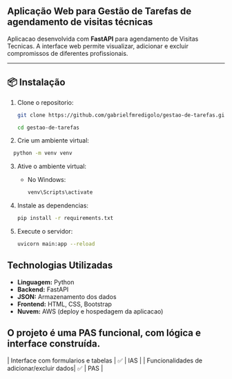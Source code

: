## Aplicação Web para Gestão de Tarefas de agendamento de visitas técnicas

Aplicacao desenvolvida com **FastAPI** para agendamento de Visitas Tecnicas. A interface web permite visualizar, adicionar e excluir compromissos de diferentes profissionais.

---

## 📦 Instalação

1. Clone o repositorio:
   ```bash
   git clone https://github.com/gabrielfmredigolo/gestao-de-tarefas.git
   
   cd gestao-de-tarefas
    ```
2. Crie um ambiente virtual:
 ```bash
   python -m venv venv
   ```
3. Ative o ambiente virtual:
   - No Windows:
     ```bash
     venv\Scripts\activate
     ```
4. Instale as dependencias:
   ```bash
   pip install -r requirements.txt
   ```

5. Execute o servidor:
   ```bash
   uvicorn main:app --reload
   ```

## Technologias Utilizadas
- **Linguagem:** Python
- **Backend:** FastAPI
- **JSON:** Armazenamento dos dados
- **Frontend:** HTML, CSS, Bootstrap
- **Nuvem:** AWS (deploy e hospedagem da aplicacao) 

## O projeto é uma PAS funcional, com lógica e interface construída.

| Interface com formularios e tabelas       | ✅       | IAS           |
| Funcionalidades de adicionar/excluir dados| ✅       | PAS           |
